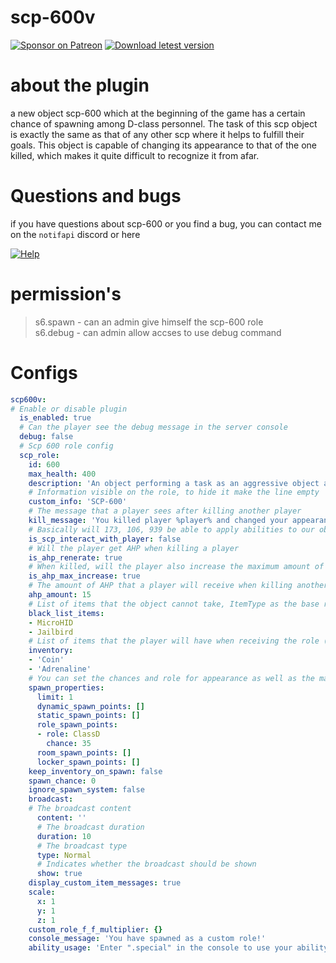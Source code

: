 # scp-600v
[![Sponsor on Patreon](https://img.shields.io/badge/sponsor-patreon-orange.svg)](https://www.patreon.com/NOTIF247)
[![Download letest version](https://img.shields.io/badge/download-latest-red.svg)](https://github.com/NOTIF-API/scp-600v/releases)

# about the plugin
a new object scp-600 which at the beginning of the game has a certain chance of spawning among D-class personnel. The task of this scp object is exactly the same as that of any other scp where it helps to fulfill their goals. This object is capable of changing its appearance to that of the one killed, which makes it quite difficult to recognize it from afar.

# Questions and bugs
if you have questions about scp-600 or you find a bug, you can contact me on the `notifapi` discord or here 

[![Help](https://img.shields.io/badge/issues-aqua)]( https://github.com/NOTIF-API/scp-600v/issues)

# permission's
> s6.spawn - can an admin give himself the scp-600 role       
> s6.debug - can admin allow accses to use debug command

# Configs
```yaml
scp600v:
# Enable or disable plugin
  is_enabled: true
  # Can the player see the debug message in the server console
  debug: false
  # Scp 600 role config
  scp_role:
    id: 600
    max_health: 400
    description: 'An object performing a task as an aggressive object against humanity'
    # Information visible on the role, to hide it make the line empty
    custom_info: 'SCP-600'
    # The message that a player sees after killing another player
    kill_message: 'You killed player %player% and changed your appearance to %role%'
    # Basically will 173, 106, 939 be able to apply abilities to our object
    is_scp_interact_with_player: false
    # Will the player get AHP when killing a player
    is_ahp_renerate: true
    # When killed, will the player also increase the maximum amount of AHP divided by two
    is_ahp_max_increase: true
    # The amount of AHP that a player will receive when killing another player
    ahp_amount: 15
    # List of items that the object cannot take, ItemType as the base representation of the item names
    black_list_items:
    - MicroHID
    - Jailbird
    # List of items that the player will have when receiving the role (do not give what is prohibited)
    inventory:
    - 'Coin'
    - 'Adrenaline'
    # You can set the chances and role for appearance as well as the maximum number of players that can appear for a given role
    spawn_properties:
      limit: 1
      dynamic_spawn_points: []
      static_spawn_points: []
      role_spawn_points:
      - role: ClassD
        chance: 35
      room_spawn_points: []
      locker_spawn_points: []
    keep_inventory_on_spawn: false
    spawn_chance: 0
    ignore_spawn_system: false
    broadcast:
    # The broadcast content
      content: ''
      # The broadcast duration
      duration: 10
      # The broadcast type
      type: Normal
      # Indicates whether the broadcast should be shown
      show: true
    display_custom_item_messages: true
    scale:
      x: 1
      y: 1
      z: 1
    custom_role_f_f_multiplier: {}
    console_message: 'You have spawned as a custom role!'
    ability_usage: 'Enter ".special" in the console to use your ability. If you have multiple abilities, you can use this command to cycle through them, or specify the one to use with ".special ROLENAME AbilityNum"'
```
